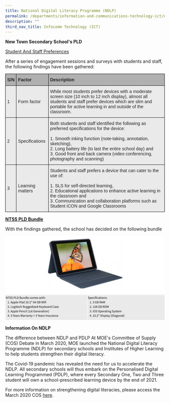```yaml
---
title: National Digital Literacy Programme (NDLP)
permalink: /departments/information-and-communications-technology-ict/national-digital-literacy-programme-ndlp
description: ""
third_nav_title: Infocomm Technology (ICT)
---
```

**New Town Secondary School's PLD**

<u>Student And Staff Preferences</u>

After a series of engagement sessions and surveys with students and staff, the following findings have been gathered:

<style type="text/css">
.tg  {border-collapse:collapse;border-spacing:0;}
.tg td{border-color:black;border-style:solid;border-width:1px;font-family:Arial, sans-serif;font-size:14px;
  overflow:hidden;padding:10px 5px;word-break:normal;}
.tg th{border-color:black;border-style:solid;border-width:1px;font-family:Arial, sans-serif;font-size:14px;
  font-weight:normal;overflow:hidden;padding:10px 5px;word-break:normal;}
.tg .tg-xxiv{background-color:#B0B0B0;color:#222;font-weight:bold;text-align:left;vertical-align:middle}
.tg .tg-bvia{background-color:#EAEAEA;color:#222;text-align:left;vertical-align:middle}
</style>
<table class="tg">
<thead>
  <tr>
    <th class="tg-xxiv"><span style="color:#222;background-color:#B0B0B0">S/N</span></th>
    <th class="tg-xxiv"><span style="color:#222;background-color:#B0B0B0">Factor</span></th>
    <th class="tg-xxiv"><span style="color:#222;background-color:#B0B0B0">Description</span></th>
  </tr>
</thead>
<tbody>
  <tr>
    <td class="tg-bvia"><span style="color:#222;background-color:#EAEAEA">1</span></td>
    <td class="tg-bvia"><span style="color:#222;background-color:#EAEAEA">Form factor</span></td>
    <td class="tg-bvia"><span style="color:#222;background-color:#EAEAEA">While most students prefer devices with a moderate screen size (10 inch to 12 inch display), almost all students and staff prefer devices which are slim and portable for active learning in and outside of the classroom.</span></td>
  </tr>
  <tr>
    <td class="tg-bvia"><span style="color:#222;background-color:#EAEAEA">2</span></td>
    <td class="tg-bvia"><span style="color:#222;background-color:#EAEAEA">Specifications</span></td>
    <td class="tg-bvia"><span style="color:#222;background-color:#EAEAEA">Both students and staff identified the following as preferred specifications for the device:</span><br><br>1. Smooth inking function (note-taking, annotation, sketching),<br>2. Long battery life (to last the entire school day) and<br>3. Good front and back camera (video conferencing, photography and scanning)</td>
  </tr>
  <tr>
    <td class="tg-bvia"><span style="color:#222;background-color:#EAEAEA"> 3</span></td>
    <td class="tg-bvia"><span style="color:#222;background-color:#EAEAEA">Learning matters</span></td>
    <td class="tg-bvia"><span style="color:#222;background-color:#EAEAEA">Students and staff prefers a device that can cater to the use of:</span><br><br>1. SLS for self-directed learning,<br>2. Educational applications to enhance active learning in the classroom and<br>3. Communication and collaboration platforms such as Student iCON and Google Classrooms </td>
  </tr>
</tbody>
</table>

<u>**NTSS PLD Bundle**</u>

With the findings gathered, the school has decided on the following bundle

![](/images/pld%20bundle.png)

**Information On NDLP**

The difference between NDLP and PDLP
At MOE's Committee of Supply (COS) Debate in March 2020, MOE launched the National Digital Literacy Programme (NDLP) for secondary schools and Institutes of Higher Learning to help students strengthen their digital literacy.

The Covid-19 pandemic has revealed the need for us to accelerate the NDLP. All secondary schools will thus embark on the Personalised Digital Learning Programmed (PDLP), where every Secondary One, Two and Three student will own a school-prescribed learning device by the end of 2021.

For more information on strengthening digital literacies, please access the March 2020 COS [here](https://www.moe.gov.sg/microsites/cos2020/refreshing-our-curriculum/strengthen-digital-literacy.html).